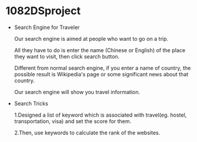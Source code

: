 # 1082DSproject
- Search Engine for Traveler

  Our search engine is aimed at people who want to go on a trip.

  All they have to do is enter the name (Chinese or English) of the place they want to visit, then click search button.

  Different from normal search engine, if you enter a name of country, the possible result is Wikipedia's page or some significant news about that country.

  Our search engine will show you travel information.

- Search Tricks

  1.Designed a list of keyword which is associated with travel(eg. hostel, transportation, visa) and set the score for them.

  2.Then, use keywords to calculate the rank of the websites.

